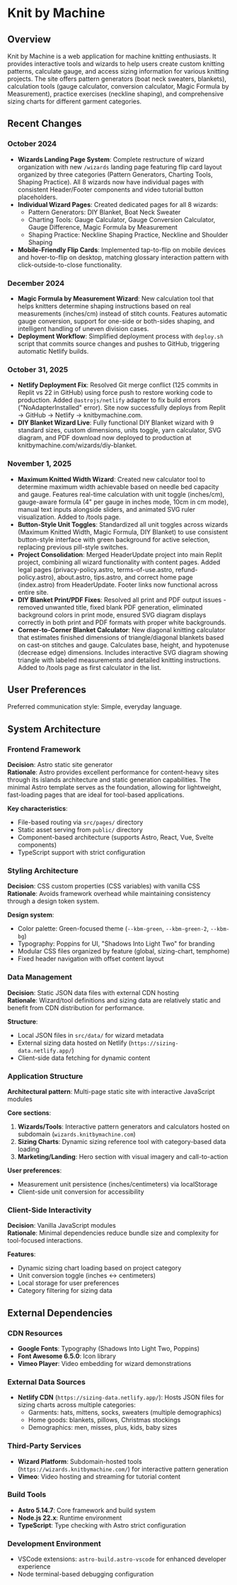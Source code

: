 # Knit by Machine

## Overview

Knit by Machine is a web application for machine knitting enthusiasts. It provides interactive tools and wizards to help users create custom knitting patterns, calculate gauge, and access sizing information for various knitting projects. The site offers pattern generators (boat neck sweaters, blankets), calculation tools (gauge calculator, conversion calculator, Magic Formula by Measurement), practice exercises (neckline shaping), and comprehensive sizing charts for different garment categories.

## Recent Changes

### October 2024
- **Wizards Landing Page System**: Complete restructure of wizard organization with new `/wizards` landing page featuring flip card layout organized by three categories (Pattern Generators, Charting Tools, Shaping Practice). All 8 wizards now have individual pages with consistent Header/Footer components and video tutorial button placeholders.
- **Individual Wizard Pages**: Created dedicated pages for all 8 wizards:
  - Pattern Generators: DIY Blanket, Boat Neck Sweater
  - Charting Tools: Gauge Calculator, Gauge Conversion Calculator, Gauge Difference, Magic Formula by Measurement
  - Shaping Practice: Neckline Shaping Practice, Neckline and Shoulder Shaping
- **Mobile-Friendly Flip Cards**: Implemented tap-to-flip on mobile devices and hover-to-flip on desktop, matching glossary interaction pattern with click-outside-to-close functionality.

### December 2024
- **Magic Formula by Measurement Wizard**: New calculation tool that helps knitters determine shaping instructions based on real measurements (inches/cm) instead of stitch counts. Features automatic gauge conversion, support for one-side or both-sides shaping, and intelligent handling of uneven division cases.
- **Deployment Workflow**: Simplified deployment process with `deploy.sh` script that commits source changes and pushes to GitHub, triggering automatic Netlify builds.

### October 31, 2025
- **Netlify Deployment Fix**: Resolved Git merge conflict (125 commits in Replit vs 22 in GitHub) using force push to restore working code to production. Added `@astrojs/netlify` adapter to fix build errors ("NoAdapterInstalled" error). Site now successfully deploys from Replit → GitHub → Netlify → knitbymachine.com.
- **DIY Blanket Wizard Live**: Fully functional DIY Blanket wizard with 9 standard sizes, custom dimensions, units toggle, yarn calculator, SVG diagram, and PDF download now deployed to production at knitbymachine.com/wizards/diy-blanket.

### November 1, 2025
- **Maximum Knitted Width Wizard**: Created new calculator tool to determine maximum width achievable based on needle bed capacity and gauge. Features real-time calculation with unit toggle (inches/cm), gauge-aware formula (4" per gauge in inches mode, 10cm in cm mode), manual text inputs alongside sliders, and animated SVG ruler visualization. Added to /tools page.
- **Button-Style Unit Toggles**: Standardized all unit toggles across wizards (Maximum Knitted Width, Magic Formula, DIY Blanket) to use consistent button-style interface with green background for active selection, replacing previous pill-style switches.
- **Project Consolidation**: Merged HeaderUpdate project into main Replit project, combining all wizard functionality with content pages. Added legal pages (privacy-policy.astro, terms-of-use.astro, refund-policy.astro), about.astro, tips.astro, and correct home page (index.astro) from HeaderUpdate. Footer links now functional across entire site.
- **DIY Blanket Print/PDF Fixes**: Resolved all print and PDF output issues - removed unwanted title, fixed blank PDF generation, eliminated background colors in print mode, ensured SVG diagram displays correctly in both print and PDF formats with proper white backgrounds.
- **Corner-to-Corner Blanket Calculator**: New diagonal knitting calculator that estimates finished dimensions of triangle/diagonal blankets based on cast-on stitches and gauge. Calculates base, height, and hypotenuse (decrease edge) dimensions. Includes interactive SVG diagram showing triangle with labeled measurements and detailed knitting instructions. Added to /tools page as first calculator in the list.

## User Preferences

Preferred communication style: Simple, everyday language.

## System Architecture

### Frontend Framework
**Decision**: Astro static site generator  
**Rationale**: Astro provides excellent performance for content-heavy sites through its islands architecture and static generation capabilities. The minimal Astro template serves as the foundation, allowing for lightweight, fast-loading pages that are ideal for tool-based applications.

**Key characteristics**:
- File-based routing via `src/pages/` directory
- Static asset serving from `public/` directory
- Component-based architecture (supports Astro, React, Vue, Svelte components)
- TypeScript support with strict configuration

### Styling Architecture
**Decision**: CSS custom properties (CSS variables) with vanilla CSS  
**Rationale**: Avoids framework overhead while maintaining consistency through a design token system.

**Design system**:
- Color palette: Green-focused theme (`--kbm-green`, `--kbm-green-2`, `--kbm-bg`)
- Typography: Poppins for UI, "Shadows Into Light Two" for branding
- Modular CSS files organized by feature (global, sizing-chart, temphome)
- Fixed header navigation with offset content layout

### Data Management
**Decision**: Static JSON data files with external CDN hosting  
**Rationale**: Wizard/tool definitions and sizing data are relatively static and benefit from CDN distribution for performance.

**Structure**:
- Local JSON files in `src/data/` for wizard metadata
- External sizing data hosted on Netlify (`https://sizing-data.netlify.app/`)
- Client-side data fetching for dynamic content

### Application Structure
**Architectural pattern**: Multi-page static site with interactive JavaScript modules

**Core sections**:
1. **Wizards/Tools**: Interactive pattern generators and calculators hosted on subdomain (`wizards.knitbymachine.com`)
2. **Sizing Charts**: Dynamic sizing reference tool with category-based data loading
3. **Marketing/Landing**: Hero section with visual imagery and call-to-action

**User preferences**:
- Measurement unit persistence (inches/centimeters) via localStorage
- Client-side unit conversion for accessibility

### Client-Side Interactivity
**Decision**: Vanilla JavaScript modules  
**Rationale**: Minimal dependencies reduce bundle size and complexity for tool-focused interactions.

**Features**:
- Dynamic sizing chart loading based on project category
- Unit conversion toggle (inches ↔ centimeters)
- Local storage for user preferences
- Category filtering for sizing data

## External Dependencies

### CDN Resources
- **Google Fonts**: Typography (Shadows Into Light Two, Poppins)
- **Font Awesome 6.5.0**: Icon library
- **Vimeo Player**: Video embedding for wizard demonstrations

### External Data Sources
- **Netlify CDN** (`https://sizing-data.netlify.app/`): Hosts JSON files for sizing charts across multiple categories:
  - Garments: hats, mittens, socks, sweaters (multiple demographics)
  - Home goods: blankets, pillows, Christmas stockings
  - Demographics: men, misses, plus, kids, baby sizes

### Third-Party Services
- **Wizard Platform**: Subdomain-hosted tools (`https://wizards.knitbymachine.com/`) for interactive pattern generation
- **Vimeo**: Video hosting and streaming for tutorial content

### Build Tools
- **Astro 5.14.7**: Core framework and build system
- **Node.js 22.x**: Runtime environment
- **TypeScript**: Type checking with Astro strict configuration

### Development Environment
- VSCode extensions: `astro-build.astro-vscode` for enhanced developer experience
- Node terminal-based debugging configuration